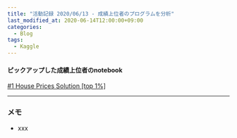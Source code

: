 ```yaml
---
title: "活動記録 2020/06/13 - 成績上位者のプログラムを分析"
last_modified_at: 2020-06-14T12:00:00+09:00
categories:
  - Blog
tags:
  - Kaggle
---
```


#### ピックアップした成績上位者のnotebook
[#1 House Prices Solution [top 1%]](https://www.kaggle.com/jesucristo/1-house-prices-solution-top-1)



---

### メモ
* xxx


